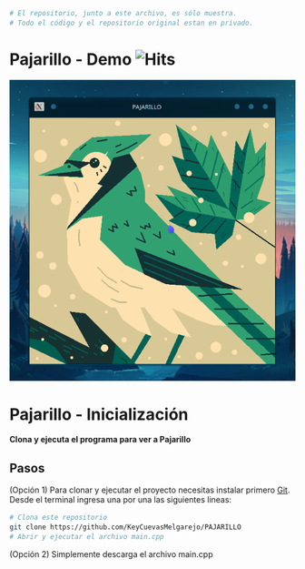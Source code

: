 ```bash
# El repositorio, junto a este archivo, es sólo muestra. 
# Todo el código y el repositorio original estan en privado.
```
# Pajarillo - Demo ![Hits](https://hitcounter.pythonanywhere.com/count/tag.svg?url=https%3A%2F%2Fgithub.com%2FKeyCuevasMelgarejo%2FPAJARILLO___PREVIEW)
![](Demo.png)

# Pajarillo - Inicialización

**Clona y ejecuta el programa para ver a Pajarillo**

## Pasos

(Opción 1) Para clonar y ejecutar el proyecto necesitas instalar primero [Git](https://git-scm.com). Desde el terminal ingresa una por una las siguientes lineas:

```bash
# Clona este repositorio
git clone https://github.com/KeyCuevasMelgarejo/PAJARILLO
# Abrir y ejecutar el archivo main.cpp
```
(Opción 2) Simplemente descarga el archivo main.cpp
